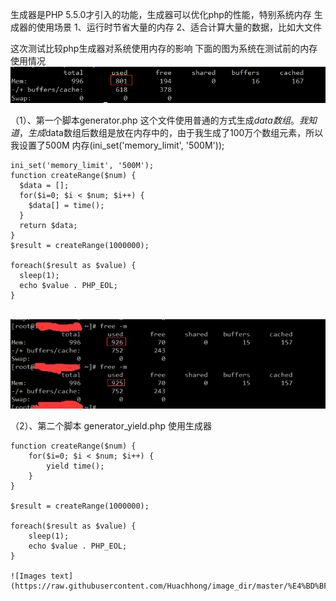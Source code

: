 生成器是PHP 5.5.0才引入的功能，生成器可以优化php的性能，特别系统内存
生成器的使用场景
	1、运行时节省大量的内存
	2、适合计算大量的数据，比如大文件

这次测试比较php生成器对系统使用内存的影响
下面的图为系统在测试前的内存使用情况
![Images text](https://raw.githubusercontent.com/Huachhong/image_dir/master/%E6%B5%8B%E8%AF%95%E5%89%8D%E7%9A%84%E5%86%85%E5%AD%98.png)

（1）、第一个脚本generator.php
  这个文件使用普通的方式生成$data数组。我知道，生成$data数组后数组是放在内存中的，由于我生成了100万个数组元素，所以我设置了500M
  内存(ini_set('memory_limit', '500M'));
  
    ini_set('memory_limit', '500M');
    function createRange($num) {
      $data = [];
      for($i=0; $i < $num; $i++) {
        $data[] = time(); 
      }
      return $data;
    }
    $result = createRange(1000000);

    foreach($result as $value) {
      sleep(1);
      echo $value . PHP_EOL;
    }
    
    ![Images text](https://raw.githubusercontent.com/Huachhong/image_dir/master/%E4%B8%8D%E4%BD%BF%E7%94%A8%E7%94%9F%E6%88%90%E5%99%A8%E7%9A%84%E7%B3%BB%E7%BB%9F%E5%86%85%E5%AD%98.png)
    
 （2）、第二个脚本 generator_yield.php 使用生成器
 	
	function createRange($num) {
		for($i=0; $i < $num; $i++) {
			yield time(); 
		}
	}
	
	$result = createRange(1000000);

	foreach($result as $value) {
		sleep(1);
		echo $value . PHP_EOL;
	}
	
	![Images text](https://raw.githubusercontent.com/Huachhong/image_dir/master/%E4%BD%BF%E7%94%A8%E7%94%9F%E6%88%90%E5%99%A8%E7%9A%84%E7%B3%BB%E7%BB%9F%E5%86%85%E5%AD%98.png)
